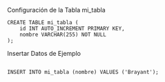 Configuración de la Tabla mi_tabla
```
CREATE TABLE mi_tabla (
    id INT AUTO_INCREMENT PRIMARY KEY,
    nombre VARCHAR(255) NOT NULL
);
```
Insertar Datos de Ejemplo
```

INSERT INTO mi_tabla (nombre) VALUES ('Brayant');


